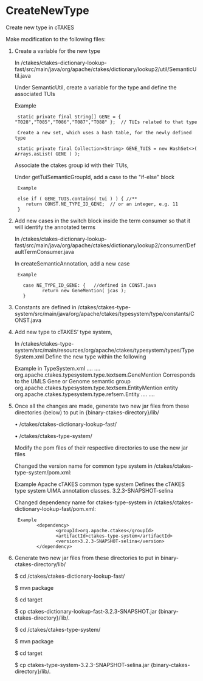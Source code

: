 # CreateNewType

Create new type in cTAKES

Make modification to the following files:

1. Create a variable for the new type

    In /ctakes/ctakes-dictionary-lookup-fast/src/main/java/org/apache/ctakes/dictionary/lookup2/util/SemanticUtil.java
    
    Under SemanticUtil, create a variable for the type and define the associated TUIs 
    
      Example 
      
        static private final String[] GENE = { "T028","T085","T086","T087","T088" };  // TUIs related to that type
        
        Create a new set, which uses a hash table, for the newly defined type 
        
        static private final Collection<String> GENE_TUIS = new HashSet<>( Arrays.asList( GENE ) );
    
    Associate the ctakes group id with their TUIs,
    
    Under getTuiSemanticGroupId, add a case to the "if-else" block
    
    	Example
    
        else if ( GENE_TUIS.contains( tui ) ) { //**
           return CONST.NE_TYPE_ID_GENE;  // or an integer, e.g. 11
        }


2. Add new cases in the switch block inside the term consumer so that it will identify the annotated terms

    In /ctakes/ctakes-dictionary-lookup-fast/src/main/java/org/apache/ctakes/dictionary/lookup2/consumer/DefaultTermConsumer.java
    
    In createSemanticAnnotation, add a new case
    
    	Example
    
          case NE_TYPE_ID_GENE: {   //defined in CONST.java 
                 return new GeneMention( jcas );
          }


3. Constants are defined in 
    /ctakes/ctakes-type-system/src/main/java/org/apache/ctakes/typesystem/type/constants/CONST.java


4. Add new type to cTAKES’ type system, 

    In /ctakes/ctakes-type-system/src/main/resources/org/apache/ctakes/typesystem/types/TypeSystem.xml
    Define the new type within the following
    
      Example in TypeSystem.xml
          <typeSystemDescription xmlns="http://uima.apache.org/resourceSpecifier">
            <types>
          ….
          ….
            <typeDescription>
            <name>org.apache.ctakes.typesystem.type.textsem.GeneMention</name>
            <description>Corresponds to the UMLS Gene or Genome semantic group</description>
            <supertypeName>org.apache.ctakes.typesystem.type.textsem.EntityMention</supertypeName>
            <features>
            <featureDescription>
            <name>entity</name>
            <description/>
            <rangeTypeName>org.apache.ctakes.typesystem.type.refsem.Entity</rangeTypeName>
            </featureDescription>
            </features>
            </typeDescription>
          ….
          ….
            </types>
          </typeSystemDescription>



5. Once all the changes are made, generate two new jar files from these directories (below) to put in {binary-ctakes-directory}/lib/

    •	/ctakes/ctakes-dictionary-lookup-fast/
    
    •	/ctakes/ctakes-type-system/
    
    Modify the pom files of their respective directories to use the new jar files
    
    Changed the version name for common type system  in /ctakes/ctakes-type-system/pom.xml:  
    
      Example
              <name>Apache cTAKES common type system</name>
              <description>Defines the cTAKES type system UIMA annotation classes.</description>
              <version>3.2.3-SNAPSHOT-selina</version>
      
    Changed dependency name for ctakes-type-system in /ctakes/ctakes-dictionary-lookup-fast/pom.xml: 
    
      	Example
               <dependency>
                      <groupId>org.apache.ctakes</groupId>
                      <artifactId>ctakes-type-system</artifactId>
                      <version>3.2.3-SNAPSHOT-selina</version>
               </dependency>


6. Generate two new jar files from these directories to put in binary-ctakes-directory/lib/

    $ cd /ctakes/ctakes-dictionary-lookup-fast/

    $ mvn package

    $ cd target

    $ cp ctakes-dictionary-lookup-fast-3.2.3-SNAPSHOT.jar  {binary-ctakes-directory}/lib/.


    
    $ cd /ctakes/ctakes-type-system/

    $ mvn package

    $ cd target

    $ cp ctakes-type-system-3.2.3-SNAPSHOT-selina.jar {binary-ctakes-directory}/lib/.




